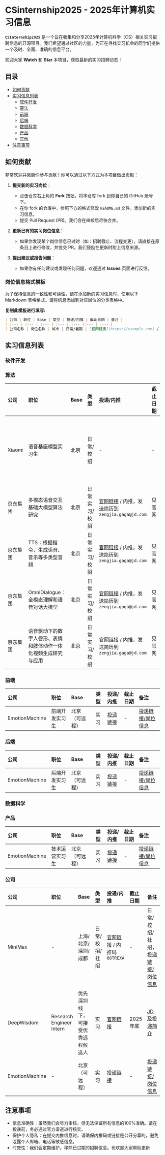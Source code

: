# CSinternship2025 - 2025年计算机实习信息

**`CSInternship2025`** 是一个旨在收集和分享2025年计算机科学（CS）相关实习招聘信息的开源项目。我们希望通过社区的力量，为正在寻找实习机会的同学们提供一个及时、全面、准确的信息平台。

欢迎大家 **Watch** 和 **Star** 本项目，获取最新的实习招聘动态！

## 目录

- [如何贡献](#如何贡献)
- [实习信息列表](#实习信息列表)
  - [软件开发](#软件开发)
  - [算法](#算法)
  - [前端](#前端)
  - [后端](#后端)
  - [数据科学](#数据科学)
  - [产品](#产品)
  - [其他](#公司)
- [注意事项](#注意事项)

## 如何贡献

非常欢迎并感谢你参与贡献！你可以通过以下方式为本项目做出贡献：

1.  **提交新的实习岗位**：
    - 点击仓库右上角的 **Fork** 按钮，将本仓库 fork 到你自己的 GitHub 账号下。
    - 在你 fork 的仓库中，参照下方的格式修改 `README.md` 文件，添加新的实习信息。
    - 提交 Pull Request (PR)。我们会在审核后尽快合并。

2.  **更新已有的实习岗位信息**：
    - 如果你发现某个岗位信息已过时（如：招聘截止、流程变更），请直接在原条目上进行修改，并提交 PR。我们鼓励在更新时附上信息来源。

3.  **提出建议或报告问题**：
    - 如果你有任何建议或发现任何问题，欢迎通过 **Issues** 页面进行反馈。

### 岗位信息格式模板

为了保持信息的一致性和可读性，请在添加新的实习信息时，使用以下 Markdown 表格格式。请将信息添加到对应岗位的分类表格中。

**复制此模板进行填写:**
```markdown
| 公司 | 职位 | Base | 类型 | 投递/内推 | 截止日期 | 备注 |
| :--- | :--- | :--- | :--- | :--- |:--- | :--- |
| 公司名称 | 岗位名称 | 城市 | 日常/暑期 | [官网链接](https://example.com) / 内推码`ABCDE` | 2025-MM-DD | 例如：面向26届、可转正等 |
```

## 实习信息列表
### 软件开发
### 算法
| 公司 | 职位 | Base | 类型 | 投递/内推 | 截止日期 | 备注 |
| :--- | :--- | :--- | :--- | :--- |:--- | :--- |
| Xiaomi | 语音基座模型实习生 | 北京 | 日常/校招 | - | - | 日常/校招，[联系方式/岗位信息](https://github.com/CS-BAOYAN/CSInternship2025/blob/main/Info/Xiaomi-Speech.md) |
| 京东集团 | 多模态语音交互基础大模型算法研究 | 北京 | 日常实习/校招 | [官网链接](https://campus.jd.com/#/details?id=6214) / 内推，发送简历到`zengjia.gaga@jd.com` | 见官网 | [联系方式/岗位信息](https://github.com/CS-BAOYAN/CSInternship2025/blob/main/Info/Jindong-Speech.md)  |
| 京东集团 | TTS：根据指令，生成语音、音乐等多类型音频 | 北京 | 日常实习/校招 | [官网链接](https://campus.jd.com/#/details?id=6212) / 内推，发送简历到`zengjia.gaga@jd.com` | 见官网 | [联系方式/岗位信息](https://github.com/CS-BAOYAN/CSInternship2025/blob/main/Info/Jindong-Speech.md) |
| 京东集团 | OmniDialogue：全模态理解和语音对话大模型 | 北京 | 日常实习/校招 | [官网链接](https://campus.jd.com/#/details?id=6206) / 内推，发送简历到`zengjia.gaga@jd.com` | 见官网 | [联系方式/岗位信息](https://github.com/CS-BAOYAN/CSInternship2025/blob/main/Info/Jindong-Speech.md) |
| 京东集团 | 语音驱动下的数字人唇形、表情和肢体动作一体化视频生成研究与应用 | 北京 |日常实习/校招 | [官网链接](https://campus.jd.com/#/details?id=6204) / 内推，发送简历到`zengjia.gaga@jd.com` | 见官网 | [联系方式/岗位信息](https://github.com/CS-BAOYAN/CSInternship2025/blob/main/Info/Jindong-Speech.md) |

### 前端

| 公司           | 职位           | Base           | 类型 | 投递/内推                                                    | 截止日期 | 备注                                          |
| :------------- | :------------- | :------------- | :--- | :----------------------------------------------------------- | :------- | :-------------------------------------------- |
| EmotionMachine | 前端开发实习生 | 北京（可远程） | 实习 | [投递链接](https://rcnpx636fedp.feishu.cn/wiki/BxtVwAc0siV0xrkCbPTcldBEnNP?from=from_copylink) | -        | [投递链接/岗位信息](./Info/EmotionMachine.md) |

### 后端

| 公司           | 职位           | Base           | 类型 | 投递/内推                                                    | 截止日期 | 备注                                          |
| :------------- | :------------- | :------------- | :--- | :----------------------------------------------------------- | :------- | :-------------------------------------------- |
| EmotionMachine | 后端开发实习生 | 北京（可远程） | 实习 | [投递链接](https://rcnpx636fedp.feishu.cn/wiki/BxtVwAc0siV0xrkCbPTcldBEnNP?from=from_copylink) | -        | [投递链接/岗位信息](./Info/EmotionMachine.md) |

### 数据科学
### 产品

| 公司           | 职位           | Base           | 类型 | 投递/内推                                                    | 截止日期 | 备注                                          |
| :------------- | :------------- | :------------- | :--- | :----------------------------------------------------------- | :------- | :-------------------------------------------- |
| EmotionMachine | 技术运营实习生 | 北京（可远程） | 实习 | [投递链接](https://rcnpx636fedp.feishu.cn/wiki/BxtVwAc0siV0xrkCbPTcldBEnNP?from=from_copylink) | -        | [投递链接/岗位信息](./Info/EmotionMachine.md) |

### 公司

| 公司 | 职位 | Base | 类型 | 投递/内推 | 截止日期 | 备注 |
| :--- | :--- | :--- | :--- | :--- |:--- | :--- |
| MiniMax | - | 上海/北京/深圳/成都 | 日常/校招/社招 | [官网链接](https://www.minimaxi.com/) / 内推码`88TREXA` | - | 日常/校招/社招，[投递链接/岗位信息](https://vrfi1sk8a0.jobs.feishu.cn/s/_YPe2HeFbp4) |
| DeepWisdom | Research Engineer Intern | 优先深圳线下，可接受优秀远程候选人 | 实习 | [官网链接](https://www.deepwisdom.ai/)  | 2025年底 | [JD及投递简介](https://github.com/CS-BAOYAN/CSInternship2025/blob/main/Info/DeepWisdom-Research-Engineer-Intern.md) |
| EmotionMachine | - | 北京（可远程） | 实习 | [投递链接](https://rcnpx636fedp.feishu.cn/wiki/BxtVwAc0siV0xrkCbPTcldBEnNP?from=from_copylink) | - | [投递链接/岗位信息](./Info/EmotionMachine.md) |



## 注意事项
- 信息准确性：虽然我们会尽力审核，但无法保证所有信息的100%准确。请在投递前，务必通过官方渠道进行核实。
- 保护个人隐私：在提交内推信息时，请确保内推码或链接是公开分享的，避免泄露个人邮箱、电话等敏感信息。
- 时效性：我们会定期维护，移除已过期的招聘信息。也欢迎大家帮助更新
